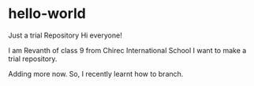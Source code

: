 # hello-world
Just a trial Repository
Hi everyone!

I am Revanth of class 9 from Chirec International School
I want to make a trial repository. 

Adding more now.
So, I recently learnt how to branch.